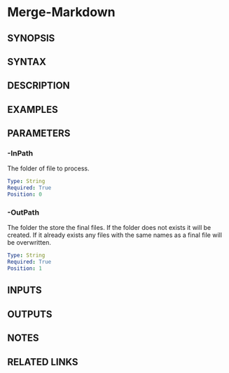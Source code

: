 <!-- #include "./common/header.md" -->

# Merge-Markdown

## SYNOPSIS

<!-- #include "./synopsis/Merge-Markdown.md" -->

## SYNTAX

## DESCRIPTION

<!-- #include "./synopsis/Merge-Markdown.md" -->

## EXAMPLES

## PARAMETERS

### -InPath

The folder of file to process.

```yaml
Type: String
Required: True
Position: 0
```

### -OutPath

The folder the store the final files. If the folder does not exists it will be created. If it already exists any files with the same names as a final file will be overwritten.

```yaml
Type: String
Required: True
Position: 1
```

## INPUTS

## OUTPUTS

## NOTES

## RELATED LINKS